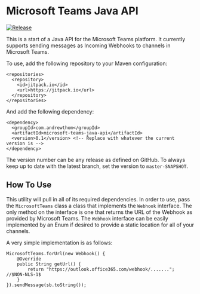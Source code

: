 # Microsoft Teams Java API

[![Release](https://jitpack.io/v/com.andrewthom/microsoft-teams-java-api.svg)](https://jitpack.io/#com.andrewthom/microsoft-teams-java-api)

This is a start of a Java API for the Microsoft Teams platform.  It currently supports sending messages as Incoming Webhooks to channels in Microsoft Teams.

To use, add the following repository to your Maven configuration: 

```
<repositories>
  <repository>
    <id>jitpack.io</id>
    <url>https://jitpack.io</url>
  </repository>
</repositories>
```

And add the following dependency: 

```
<dependency>
  <groupId>com.andrewthom</groupId>
  <artifactId>microsoft-teams-java-api</artifactId>
  <version>0.1</version> <!-- Replace with whatever the current version is -->
</dependency>
```

The version number can be any release as defined on GitHub.  To always keep up to date with the latest branch, set the version to ```master-SNAPSHOT```.

## How To Use
This utility will pull in all of its required dependencies.  In order to use, pass the ```MicrosoftTeams``` class a class that implements the ```Webhook``` interface.  The only method on the interface is one that returns the URL of the Webhook as provided by Microsoft Teams.  The ```Webhook``` interface can be easily implemented by an Enum if desired to provide a static location for all of your channels.

A very simple implementation is as follows:

```
MicrosoftTeams.forUrl(new Webhook() {
	@Override
	public String getUrl() {
		return "https://outlook.office365.com/webhook/......."; //$NON-NLS-1$
	}
}).sendMessage(sb.toString());
```
